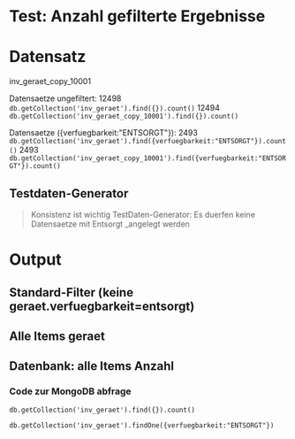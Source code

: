 Test: Anzahl gefilterte Ergebnisse
========================

# Datensatz

inv_geraet_copy_10001

Datensaetze ungefiltert: 12498
`db.getCollection('inv_geraet').find({}).count()` 12494
`db.getCollection('inv_geraet_copy_10001').find({}).count()`

Datensaetze ({verfuegbarkeit:"ENTSORGT"}): 2493
`db.getCollection('inv_geraet').find({verfuegbarkeit:"ENTSORGT"}).count()` 2493
`db.getCollection('inv_geraet_copy_10001').find({verfuegbarkeit:"ENTSORGT"}).count()`


## Testdaten-Generator
> Konsistenz ist wichtig
TestDaten-Generator: Es duerfen keine Datensaetze mit Entsorgt _angelegt werden

# Output

## Standard-Filter (keine geraet.verfuegbarkeit=entsorgt)

## Alle Items geraet

## Datenbank: alle Items Anzahl

### Code zur MongoDB abfrage

`db.getCollection('inv_geraet').find({}).count()`

`db.getCollection('inv_geraet').findOne({verfuegbarkeit:"ENTSORGT"})`